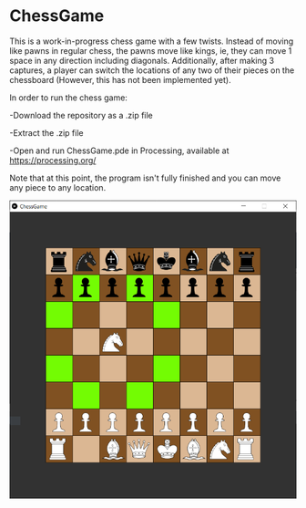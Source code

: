 # ChessGame

This is a work-in-progress chess game with a few twists. Instead of moving like pawns in regular chess, the pawns move like kings, ie, they can move 1 space in any direction
including diagonals. Additionally, after making 3 captures, a player can switch the locations of any two of their pieces on the chessboard (However, this has not been implemented
yet).

In order to run the chess game:

-Download the repository as a .zip file

-Extract the .zip file

-Open and run ChessGame.pde in Processing, available at https://processing.org/

Note that at this point, the program isn't fully finished and you can move any piece to any location.


![This is a alt text.](/ChessGame/screenShots/chessBoard.png "Chess board showing possible knight locations")

